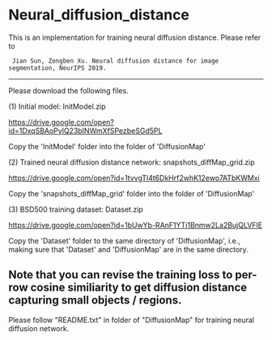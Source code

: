 # Neural_diffusion_distance
This is an implementation for training neural diffusion distance.
Please refer to 

     Jian Sun, Zongben Xu. Neural diffusion distance for image segmentation, NeurIPS 2019.

----
Please download the following files.

(1) Initial model: InitModel.zip

https://drive.google.com/open?id=1DxqSBAoPylQ23bINWmXfSPezbeSGd5PL

Copy the 'InitModel' folder into the folder of 'DiffusionMap'

(2) Trained neural diffusion distance network: snapshots_diffMap_grid.zip

https://drive.google.com/open?id=1tvvgTl4t6DkHrf2whK12ewo7ATbKWMxi

Copy the 'snapshots_diffMap_grid' folder into the folder of 'DiffusionMap'

(3) BSD500 training dataset: Dataset.zip

https://drive.google.com/open?id=1bUwYb-RAnF1YTi1Bnmw2La2BujQLVFlE

Copy the 'Dataset' folder to the same directory of 'DiffusionMap', i.e., making sure that 'Dataset' and 'DiffusionMap' are in the same directory. 

Note that you can revise the training loss to per-row cosine similiarity to get diffusion distance capturing small objects / regions.
----
Please follow "README.txt" in folder of "DiffusionMap" for training neural diffusion network.
